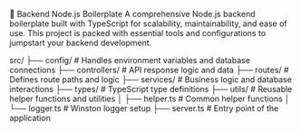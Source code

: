 🌟 Backend Node.js Boilerplate
A comprehensive Node.js backend boilerplate built with TypeScript for scalability, maintainability, and ease of use. This project is packed with essential tools and configurations to jumpstart your backend development.

src/
├── config/         # Handles environment variables and database connections
├── controllers/    # API response logic and data
├── routes/         # Defines route paths and logic
├── services/       # Business logic and database interactions
├── types/          # TypeScript type definitions
├── utils/          # Reusable helper functions and utilities
│   ├── helper.ts   # Common helper functions
│   └── logger.ts   # Winston logger setup
├── server.ts       # Entry point of the application
